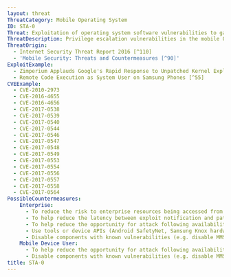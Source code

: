 ```yaml
---
layout: threat
ThreatCategory: Mobile Operating System
ID: STA-0
Threat: Exploitation of operating system software vulnerabilities to gain escalated privileges.
ThreatDescription: Privilege escalation vulnerabilities in the mobile OS, OS services, service libraries, or the OS kernel itself can allow an attacker to gain unauthorized access to sensitive data or execute arbitrary code from the privileged context to achieve any number of goals.
ThreatOrigin:
  - Internet Security Threat Report 2016 [^110]
  - 'Mobile Security: Threats and Countermeasures [^90]'
ExploitExample:
  - Zimperium Applauds Google's Rapid Response to Unpatched Kernel Exploit [^213]
  - Remote Code Execution as System User on Samsung Phones [^55]
CVEExample:
  - CVE-2010-2973
  - CVE-2016-4655
  - CVE-2016-4656
  - CVE-2017-0538
  - CVE-2017-0539
  - CVE-2017-0540
  - CVE-2017-0544
  - CVE-2017-0546
  - CVE-2017-0547
  - CVE-2017-0548
  - CVE-2017-0549
  - CVE-2017-0553
  - CVE-2017-0554
  - CVE-2017-0556
  - CVE-2017-0557
  - CVE-2017-0558
  - CVE-2017-0564
PossibleCountermeasures:
    Enterprise:
      - To reduce the risk to enterprise resources being accessed from vulnerable devices, deploy EMM/MDM solutions that can successfully enforce policies to monitor the OS version of devices and block enterprise connectivity from out-of-date devices or those with known-exploitable privilege escalation vulnerabilities.
      - To help reduce the latency between exploit notification and patch availability, purchase devices from vendors/carriers who have committed to providing timely updates or who have known track records for prompt updates.
      - To help reduce the opportunity for attack following availability of patches, configure automatic installation of, or, at a minimum, automatic notification of the availability of mobile OS security updates.
      - Use tools or device APIs (Android SafetyNet, Samsung Knox hardware-backed remote attestation, or other applicable remote attestation technologies) to detect and block enterprise connectivity from devices that fail attestation or integrity checks.
      - Disable components with known vulnerabilities (e.g. disable MMS, Bluetooth, etc.) until the vulnerability is patched to prevent exploitation.
    Mobile Device User:
      - To help reduce the opportunity for attack following availability of patches, configure automatic installation of, or, at a minimum, automatic notification of the availability of mobile OS security updates.
      - Disable components with known vulnerabilities (e.g. disable MMS, Bluetooth, etc.) until the vulnerability is patched to prevent exploitation.
title: STA-0
---
```

